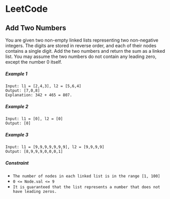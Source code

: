 # LeetCode
## Add Two Numbers

You are given two non-empty linked lists representing two non-negative integers. The digits are stored in reverse order, and each of their nodes contains a single digit. Add the two numbers and return the sum as a linked list.
You may assume the two numbers do not contain any leading zero, except the number 0 itself.


##### Example 1

```
Input: l1 = [2,4,3], l2 = [5,6,4]
Output: [7,0,8]
Explanation: 342 + 465 = 807.
```

##### Example 2

```
Input: l1 = [0], l2 = [0]
Output: [0]
```

##### Example 3

```
Input: l1 = [9,9,9,9,9,9,9], l2 = [9,9,9,9]
Output: [8,9,9,9,0,0,0,1]
```

##### Constraint

- ```The number of nodes in each linked list is in the range [1, 100]```
- ```0 <= Node.val <= 9```
- ```It is guaranteed that the list represents a number that does not have leading zeros.```